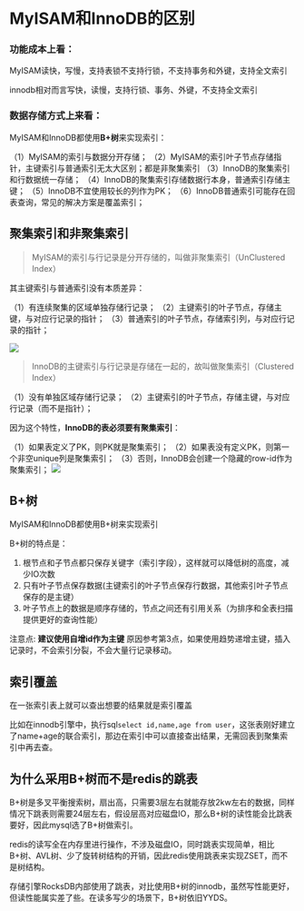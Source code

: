 # MyISAM和InnoDB的区别

### 功能成本上看：
MyISAM读快，写慢，支持表锁不支持行锁，不支持事务和外键，支持全文索引

innodb相对而言写快，读慢，支持行锁、事务、外键，不支持全文索引

### 数据存储方式上来看：
MyISAM和InnoDB都使用**B+树**来实现索引：

（1）MyISAM的索引与数据分开存储；
（2）MyISAM的索引叶子节点存储指针，主键索引与普通索引无太大区别；都是非聚集索引
（3）InnoDB的聚集索引和行数据统一存储；
（4）InnoDB的聚集索引存储数据行本身，普通索引存储主键；
（5）InnoDB不宜使用较长的列作为PK；
（6）InnoDB普通索引可能存在回表查询，常见的解决方案是覆盖索引；

## 聚集索引和非聚集索引

> MyISAM的索引与行记录是分开存储的，叫做非聚集索引（UnClustered Index）

其主键索引与普通索引没有本质差异：

（1）有连续聚集的区域单独存储行记录；
（2）主键索引的叶子节点，存储主键，与对应行记录的指针；
（3）普通索引的叶子节点，存储索引列，与对应行记录的指针；

![](https://ask.qcloudimg.com/http-save/8436237/pfvu385wjg.jpeg)

>InnoDB的主键索引与行记录是存储在一起的，故叫做聚集索引（Clustered Index）

（1）没有单独区域存储行记录；
（2）主键索引的叶子节点，存储主键，与对应行记录（而不是指针）；

因为这个特性，**InnoDB的表必须要有聚集索引**：

（1）如果表定义了PK，则PK就是聚集索引；
（2）如果表没有定义PK，则第一个非空unique列是聚集索引；
（3）否则，InnoDB会创建一个隐藏的row-id作为聚集索引；
![](https://ask.qcloudimg.com/http-save/8436237/mhcp4gvy8d.png)

## B+树
MyISAM和InnoDB都使用B+树来实现索引

B+树的特点是：
1. 根节点和子节点都只保存关键字（索引字段），这样就可以降低树的高度，减少IO次数
2. 只有叶子节点保存数据(主键索引的叶子节点保存行数据，其他索引叶子节点保存的是主键）
3. 叶子节点上的数据是顺序存储的，节点之间还有引用关系（为排序和全表扫描提供更好的查询性能）

注意点: **建议使用自增id作为主键**
原因参考第3点，如果使用趋势递增主键，插入记录时，不会索引分裂，不会大量行记录移动。
## 索引覆盖

在一张索引表上就可以查出想要的结果就是索引覆盖

比如在innodb引擎中，执行sql`select id,name,age from user`，这张表刚好建立了name+age的联合索引，那边在索引中可以直接查出结果，无需回表到聚集索引中再去查。

## 为什么采用B+树而不是redis的跳表

B+树是多叉平衡搜索树，扇出高，只需要3层左右就能存放2kw左右的数据，同样情况下跳表则需要24层左右，假设层高对应磁盘IO，那么B+树的读性能会比跳表要好，因此mysql选了B+树做索引。

redis的读写全在内存里进行操作，不涉及磁盘IO，同时跳表实现简单，相比B+树、AVL树、少了旋转树结构的开销，因此redis使用跳表来实现ZSET，而不是树结构。

存储引擎RocksDB内部使用了跳表，对比使用B+树的innodb，虽然写性能更好，但读性能属实差了些。在读多写少的场景下，B+树依旧YYDS。